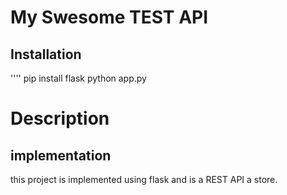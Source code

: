 # My Swesome TEST API
## Installation

''''
pip install flask
python app.py


# Description

## implementation

this project is implemented using flask and is a REST API a store.
